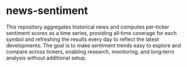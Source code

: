 # news-sentiment

This repository aggregates historical news and computes per‑ticker sentiment scores as a time series, providing all‑time coverage for each symbol and refreshing the results every day to reflect the latest developments. The goal is to make sentiment trends easy to explore and compare across tickers, enabling research, monitoring, and long‑term analysis without additional setup.